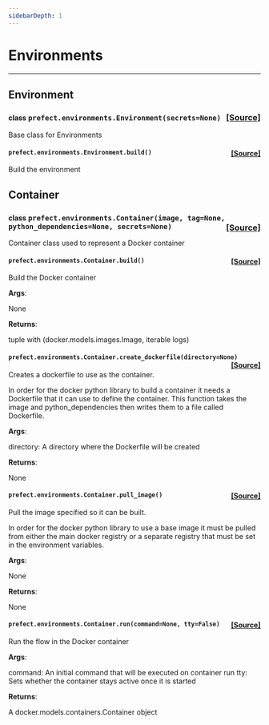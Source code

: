 ```yaml
---
sidebarDepth: 1
---
```


# Environments
---
 ## Environment

### <span style="background-color:rgba(27,31,35,0.05);font-size:0.85em;">class</span> ```prefect.environments.Environment(secrets=None)```<span style="float:right;">[[Source]](https://github.com/PrefectHQ/prefect/tree/master/src/prefect/environments.py#L32)</span>
Base class for Environments

 ####  ```prefect.environments.Environment.build()```<span style="float:right;">[[Source]](https://github.com/PrefectHQ/prefect/tree/master/src/prefect/environments.py#L42)</span>
Build the environment


 ## Container

### <span style="background-color:rgba(27,31,35,0.05);font-size:0.85em;">class</span> ```prefect.environments.Container(image, tag=None, python_dependencies=None, secrets=None)```<span style="float:right;">[[Source]](https://github.com/PrefectHQ/prefect/tree/master/src/prefect/environments.py#L47)</span>
Container class used to represent a Docker container

 ####  ```prefect.environments.Container.build()```<span style="float:right;">[[Source]](https://github.com/PrefectHQ/prefect/tree/master/src/prefect/environments.py#L75)</span>
Build the Docker container

**Args**:


None

**Returns**:

tuple with (docker.models.images.Image, iterable logs)

 ####  ```prefect.environments.Container.create_dockerfile(directory=None)```<span style="float:right;">[[Source]](https://github.com/PrefectHQ/prefect/tree/master/src/prefect/environments.py#L133)</span>
Creates a dockerfile to use as the container.

In order for the docker python library to build a container it needs a
Dockerfile that it can use to define the container. This function takes the
image and python_dependencies then writes them to a file called Dockerfile.

**Args**:


directory: A directory where the Dockerfile will be created

**Returns**:

None

 ####  ```prefect.environments.Container.pull_image()```<span style="float:right;">[[Source]](https://github.com/PrefectHQ/prefect/tree/master/src/prefect/environments.py#L118)</span>
Pull the image specified so it can be built.

In order for the docker python library to use a base image it must be pulled
from either the main docker registry or a separate registry that must be set in
the environment variables.

**Args**:


None

**Returns**:

None

 ####  ```prefect.environments.Container.run(command=None, tty=False)```<span style="float:right;">[[Source]](https://github.com/PrefectHQ/prefect/tree/master/src/prefect/environments.py#L95)</span>
Run the flow in the Docker container

**Args**:


command: An initial command that will be executed on container run
tty: Sets whether the container stays active once it is started

**Returns**:

A docker.models.containers.Container object


